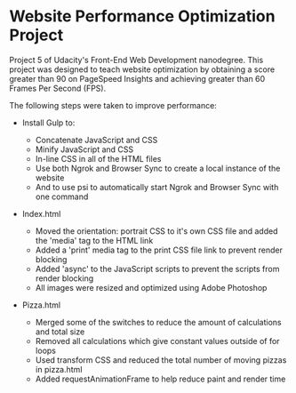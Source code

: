 # Website Performance Optimization Project
Project 5 of Udacity's Front-End Web Development nanodegree. This project was designed to teach website optimization by obtaining a score greater than 90 on PageSpeed Insights and achieving greater than 60 Frames Per Second (FPS).

The following steps were taken to improve performance:
* Install Gulp to:
  * Concatenate JavaScript and CSS
  * Minify JavaScript and CSS
  * In-line CSS in all of the HTML files
  * Use both Ngrok and Browser Sync to create a local instance of the website
  * And to use psi to automatically start Ngrok and Browser Sync with one command

* Index.html
  * Moved the orientation: portrait CSS to it's own CSS file and added the 'media' tag to the HTML link
  * Added a 'print' media tag to the print CSS file link to prevent render blocking
  * Added 'async' to the JavaScript scripts to prevent the scripts from render blocking
  * All images were resized and optimized using Adobe Photoshop

* Pizza.html
  * Merged some of the switches to reduce the amount of calculations and total size
  * Removed all calculations which give constant values outside of for loops
  * Used transform CSS and reduced the total number of moving pizzas in pizza.html
  * Added requestAnimationFrame to help reduce paint and render time
